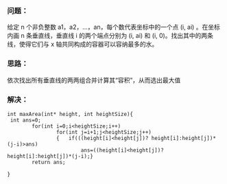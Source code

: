 ### 问题：
给定 n 个非负整数 a1，a2，...，an，每个数代表坐标中的一个点 (i, ai) 。在坐标内画 n 条垂直线，垂直线 i 的两个端点分别为 (i, ai) 和 (i, 0)。找出其中的两条线，使得它们与 x 轴共同构成的容器可以容纳最多的水。
### 思路：
依次找出所有垂直线的两两组合并计算其“容积”，从而选出最大值
### 解决：
```
int maxArea(int* height, int heightSize){
 int ans=0;
        for(int i=0;i<heightSize;i++)
                for(int j=i+1;j<heightSize;j++)
                {   if(((height[i]<height[j])? height[i]:height[j])*(j-i)>ans)
                        ans=((height[i]<height[j])? height[i]:height[j])*(j-i);}
        return ans;

}
```
